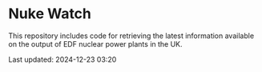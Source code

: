 # Nuke Watch

This repository includes code for retrieving the latest information available on the output of EDF nuclear power plants in the UK.

Last updated: 2024-12-23 03:20